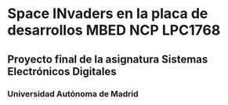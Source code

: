 # Space INvaders en la placa de desarrollos MBED NCP LPC1768
## Proyecto final de la asignatura Sistemas Electrónicos Digitales
### Universidad Autónoma de Madrid
